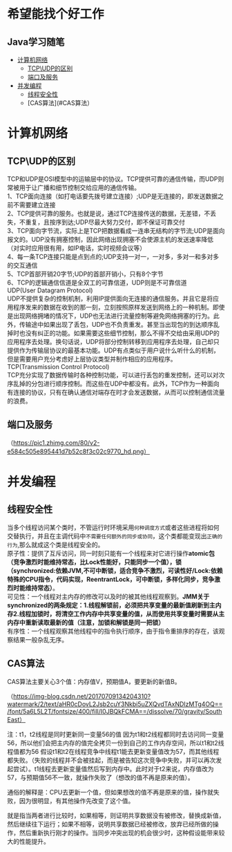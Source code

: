 希望能找个好工作
==============
Java学习随笔 
-----------
 - [计算机网络](#计算机网络)
   - [TCP\UDP的区别](#TCP\UDP的区别)
   - [端口及服务](#端口及服务)
 - [并发编程](#并发编程)
   - [线程安全性](#线程安全性)
   - [CAS算法](#CAS算法）
   






# 计算机网络
## TCP\UDP的区别
TCP和UDP是OSI模型中的运输层中的协议。TCP提供可靠的通信传输，而UDP则常被用于让广播和细节控制交给应用的通信传输。<br>
1、TCP面向连接（如打电话要先拨号建立连接）;UDP是无连接的，即发送数据之前不需要建立连接<br>
2、TCP提供可靠的服务。也就是说，通过TCP连接传送的数据，无差错，不丢失，不重复，且按序到达;UDP尽最大努力交付，即不保证可靠交付<br>
3、TCP面向字节流，实际上是TCP把数据看成一连串无结构的字节流;UDP是面向报文的。UDP没有拥塞控制，因此网络出现拥塞不会使源主机的发送速率降低（对实时应用很有用，如IP电话，实时视频会议等）<br>
4、每一条TCP连接只能是点到点的;UDP支持一对一，一对多，多对一和多对多的交互通信<br>
5、TCP首部开销20字节;UDP的首部开销小，只有8个字节<br>
6、TCP的逻辑通信信道是全双工的可靠信道，UDP则是不可靠信道<br>
UDP(User Datagram Protocol)<br>
    UDP不提供复杂的控制机制，利用IP提供面向无连接的通信服务。并且它是将应用程序发来的数据在收到的那一刻，立刻按照原样发送到网络上的一种机制。即使是出现网络拥堵的情况下，UDP也无法进行流量控制等避免网络拥塞的行为。此外，传输途中如果出现了丢包，UDP也不负责重发。甚至当出现包的到达顺序乱掉时也没有纠正的功能。如果需要这些细节控制，那么不得不交给由采用UDP的应用程序去处理。换句话说，UDP将部分控制转移到应用程序去处理，自己却只提供作为传输层协议的最基本功能。UDP有点类似于用户说什么听什么的机制，但是需要用户充分考虑好上层协议类型并制作相应的应用程序。<br>
TCP(Transmission Control Protocol)<br>
    TCP充分实现了数据传输时各种控制功能，可以进行丢包的重发控制，还可以对次序乱掉的分包进行顺序控制。而这些在UDP中都没有。此外，TCP作为一种面向有连接的协议，只有在确认通信对端存在时才会发送数据，从而可以控制通信流量的浪费。<br>
## 端口及服务
（https://pic1.zhimg.com/80/v2-e584c505e895441d7b52c8f3c02c9770_hd.png）

# 并发编程
## 线程安全性
当多个线程访问某个类时，不管运行时环境采用`何种调度方式`或者这些进程将如何交替执行，并且在主调代码中`不需要任何额外的同步或协同`，这个类都能变现出`正确的行为`,那么就成这个类是线程安全的。<br>
原子性：提供了互斥访问，同一时刻只能有一个线程来对它进行操作**atomic包（竞争激烈时能维持常态，比Lock性能好，只能同步一个值），锁（synchronized:依赖JVM,不可中断锁，适合竞争不激烈，可读性好/Lock:依赖特殊的CPU指令，代码实现，ReentrantLock，可中断锁，多样化同步，竞争激烈时能维持常态）**。<br>
可见性：一个线程对主内存的修改可以及时的被其他线程观察到。**JMM关于synchronized的两条规定：1.线程解锁前，必须把共享变量的最新值刷新到主内存2.线程加锁时，将清空工作内存中共享变量的值，从而使用共享变量时需要从主内存中重新读取最新的值（注意，加锁和解锁是同一把锁）**<br>
有序性：一个线程观察其他线程中的指令执行顺序，由于指令重排序的存在，该观察结果一般杂乱无序。<br>
## CAS算法

CAS算法主要关心3个值：内存值V，预期值A，要更新的新值B。

（https://img-blog.csdn.net/20170709134204310?watermark/2/text/aHR0cDovL2Jsb2cuY3Nkbi5uZXQvdTAxNDIzMTg4OQ==/font/5a6L5L2T/fontsize/400/fill/I0JBQkFCMA==/dissolve/70/gravity/SouthEast）

注：t1，t2线程是同时更新同一变量56的值
因为t1和t2线程都同时去访问同一变量56，所以他们会把主内存的值完全拷贝一份到自己的工作内存空间，所以t1和t2线程值都为56
假设t1和t2在线程竞争中线程t1能去更新变量值改为57，而其他线程都失败。（失败的线程并不会被挂起，而是被告知这次竞争中失败，并可以再次发起尝试）。t1线程去更新变量值然后写到内存中。此时对于t2来说，内存值改为57，与预期值56不一致，就操作失败了（想改的值不再是原来的值）。

通俗的解释是：CPU去更新一个值，但如果想改的值不再是原来的值，操作就失败，因为很明显，有其他操作先改变了这个值。

就是指当两者进行比较时，如果相等，则证明共享数据没有被修改，替换成新值，然后继续往下运行；如果不相等，说明共享数据已经被修改，放弃已经所做的操作，然后重新执行刚才的操作。当同步冲突出现的机会很少时，这种假设能带来较大的性能提升。










